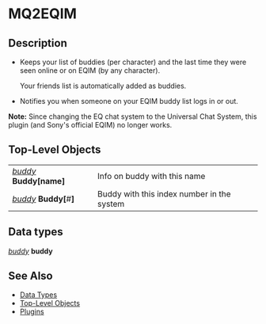 # MQ2EQIM

## Description

* Keeps your list of buddies \(per character\) and the last time they were seen online or on EQIM \(by any character\).

  Your friends list is automatically added as buddies.

* Notifies you when someone on your EQIM buddy list logs in or out.

**Note:** Since changing the EQ chat system to the Universal Chat System, this plugin \(and Sony's official EQIM\) no longer works.

## Top-Level Objects

|  |  |
| :--- | :--- |
| [_buddy_](mq2eqim-datatype-buddy.md) **Buddy\[**name**\]** | Info on buddy with this name |
| [_buddy_](mq2eqim-datatype-buddy.md) **Buddy\[**\#**\]** | Buddy with this index number in the system |

## Data types

[_buddy_](mq2eqim-datatype-buddy.md) **buddy**

## See Also

* [Data Types](../../../data-types-and-top-level-objects/data-types/)
* [Top-Level Objects](../../../data-types-and-top-level-objects/top-level-objects/)
* [Plugins](../../../documentation/macroquest2-plugins.md)

